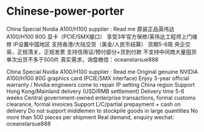 # Chinese-power-porter
China Special Nvidia A100/H100 supplier : Read me
原装正品英伟达A100/H100 80G 显卡（PCIE/SMX接口）
享受3年官方保修/英伟达工程师上门维修
IP设置中国地区
支持香港/大陆交货（美金/人民币结算）
货期5-6周
央企交易，正规清关，正规发票
支持信用证/预付部分+货到付款
不支持中间商大量囤货
单次出货不多于500片
真实需求，询盘微信：oceanstarsue888

China Special Nvidia A100/H100 supplier : Read me
Original genuine NVIDIA A100/H100 80G graphics card (PCIE/SMX interface)
Enjoy 3-year official warranty / Nvidia engineers come to repair
IP setting China region
Support Hong Kong/Mainland delivery (USD/RMB settlement)
Delivery time 5-6 weeks
Central government-owned enterprise transactions, formal customs clearance, formal invoices
Support L/C/partial prepayment + cash on delivery
Do not support middlemen to stockpile goods in large quantities
No more than 500 pieces per shipment
Real demand, enquiry wechat: oceanstarsue888

